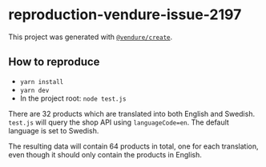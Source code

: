 # reproduction-vendure-issue-2197

This project was generated with [`@vendure/create`](https://github.com/vendure-ecommerce/vendure/tree/master/packages/create).

## How to reproduce

- `yarn install`
- `yarn dev`
- In the project root: `node test.js`

There are 32 products which are translated into both English and Swedish. `test.js` will query the shop API using `languageCode=en`. The default language is set to Swedish.

The resulting data will contain 64 products in total, one for each translation, even though it should only contain the products in English.